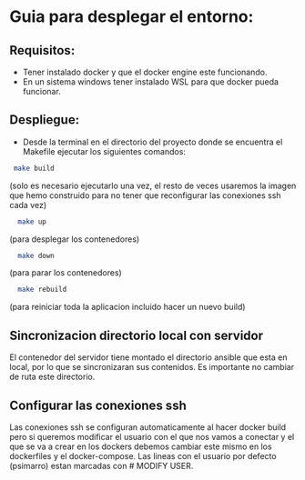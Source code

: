 # Guia para desplegar el entorno:
## Requisitos:
- Tener instalado docker y que el docker engine este funcionando.
- En un sistema windows tener instalado WSL para que docker pueda funcionar.

## Despliegue:
- Desde la terminal en el directorio del proyecto donde se encuentra el Makefile ejecutar los siguientes comandos:
 ```sh
  make build
  ```
 (solo es necesario ejecutarlo una vez, el resto de veces usaremos la imagen que hemo construido para no tener que reconfigurar las conexiones ssh cada vez)
```sh
  make up 
```
(para desplegar los contenedores)
```sh
  make down 
```
(para parar los contenedores)
```sh
  make rebuild 
```
(para reiniciar toda la aplicacion incluido hacer un nuevo build)

## Sincronizacion directorio local con servidor
El contenedor del servidor tiene montado el directorio ansible que esta en local, por lo que se sincronizaran sus contenidos. Es importante no cambiar de ruta este directorio.

## Configurar las conexiones ssh
Las conexiones ssh se configuran automaticamente al hacer docker build pero si queremos modificar el usuario con el que nos vamos a conectar y el que se va a crear en los dockers debemos cambiar este mismo en los dockerfiles y el docker-compose. Las lineas con el usuario por defecto (psimarro) estan marcadas con # MODIFY USER.
